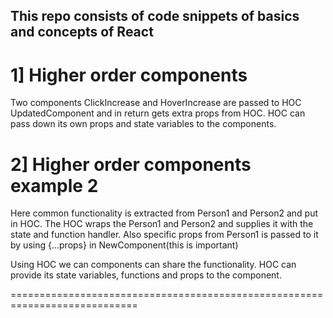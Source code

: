 ## This repo consists of code snippets of basics and concepts of React

# 1] Higher order components
Two components ClickIncrease and HoverIncrease are passed to HOC UpdatedComponent and in return gets extra props from HOC.
HOC can pass down its own props and state variables to the components.

# 2] Higher order components example 2
Here common functionality is extracted from Person1 and Person2 and put in HOC. The HOC wraps the Person1 and Person2 and supplies it with the state and function handler. Also specific props from Person1 is passed to it by using {...props} in NewComponent(this is important)

Using HOC we can components can share the functionality. HOC can provide its state variables, functions and props to the component.

============================================================================